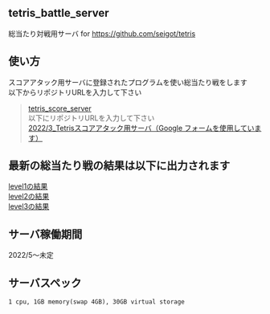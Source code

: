 ## tetris_battle_server

総当たり対戦用サーバ for https://github.com/seigot/tetris  

## 使い方

スコアアタック用サーバに登録されたプログラムを使い総当たり戦をします  
以下からリポジトリURLを入力して下さい 

> [tetris_score_server](https://github.com/seigot/tetris_score_server)  
> 以下にリポジトリURLを入力して下さい  
> [2022/3_Tetrisスコアアタック用サーバ（Google フォームを使用しています）](https://docs.google.com/forms/d/e/1FAIpQLSdrJJlzrF0DWrHv9JYQTbsoYHws0mKdU-9LBbN3z1iHDuSzGg/viewform?vc=0&c=0&w=1&flr=0&usp=mail_form_link)  

## 最新の総当たり戦の結果は以下に出力されます

[level1の結果](./log/result_level1.md)  
[level2の結果](./log/result_level2.md)  
[level3の結果](./log/result_level3.md)  

## サーバ稼働期間

2022/5〜未定  

## サーバスペック

`1 cpu, 1GB memory(swap 4GB), 30GB virtual storage`
